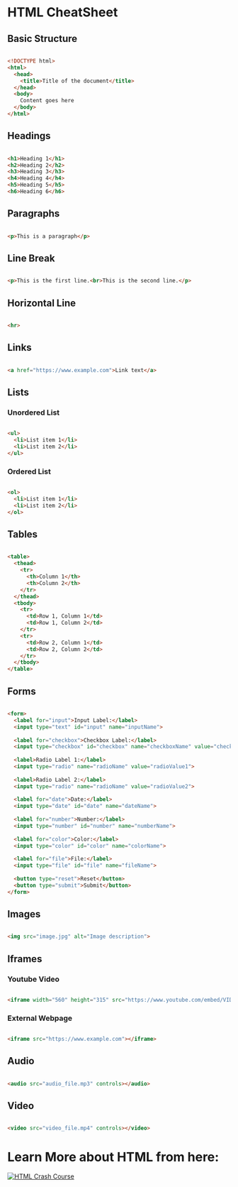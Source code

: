 # HTML CheatSheet

## Basic Structure

```html

<!DOCTYPE html>
<html>
  <head>
    <title>Title of the document</title>
  </head>
  <body>
    Content goes here
  </body>
</html>

```

## Headings

```html

<h1>Heading 1</h1>
<h2>Heading 2</h2>
<h3>Heading 3</h3>
<h4>Heading 4</h4>
<h5>Heading 5</h5>
<h6>Heading 6</h6>

```

## Paragraphs

```html 

<p>This is a paragraph</p>

```

## Line Break

```html

<p>This is the first line.<br>This is the second line.</p>

```

## Horizontal Line

```html

<hr>

```

## Links

```html

<a href="https://www.example.com">Link text</a>

```

## Lists

### Unordered List

```html

<ul>
  <li>List item 1</li>
  <li>List item 2</li>
</ul>

```

### Ordered List

```html

<ol>
  <li>List item 1</li>
  <li>List item 2</li>
</ol>

```

## Tables

```html 

<table>
  <thead>
    <tr>
      <th>Column 1</th>
      <th>Column 2</th>
    </tr>
  </thead>
  <tbody>
    <tr>
      <td>Row 1, Column 1</td>
      <td>Row 1, Column 2</td>
    </tr>
    <tr>
      <td>Row 2, Column 1</td>
      <td>Row 2, Column 2</td>
    </tr>
  </tbody>
</table>

```

## Forms

```html

<form>
  <label for="input">Input Label:</label>
  <input type="text" id="input" name="inputName">
  
  <label for="checkbox">Checkbox Label:</label>
  <input type="checkbox" id="checkbox" name="checkboxName" value="checkboxValue">
  
  <label>Radio Label 1:</label>
  <input type="radio" name="radioName" value="radioValue1">
  
  <label>Radio Label 2:</label>
  <input type="radio" name="radioName" value="radioValue2">
  
  <label for="date">Date:</label>
  <input type="date" id="date" name="dateName">
  
  <label for="number">Number:</label>
  <input type="number" id="number" name="numberName">
  
  <label for="color">Color:</label>
  <input type="color" id="color" name="colorName">
  
  <label for="file">File:</label>
  <input type="file" id="file" name="fileName">
  
  <button type="reset">Reset</button>
  <button type="submit">Submit</button>
</form>

```

## Images

```html

<img src="image.jpg" alt="Image description">

```

## Iframes

### Youtube Video

```html 

<iframe width="560" height="315" src="https://www.youtube.com/embed/VIDEO_ID" frameborder="0" allowfullscreen></iframe>

```

### External Webpage

```html 

<iframe src="https://www.example.com"></iframe>

```

## Audio

```html

<audio src="audio_file.mp3" controls></audio>

```

## Video

```html

<video src="video_file.mp4" controls></video>

```


# Learn More about HTML from here:

[![HTML Crash Course](http://img.youtube.com/vi/EOwWXNBKtBM/0.jpg)](http://www.youtube.com/watch?v=EOwWXNBKtBM "HTML Crash Course")
